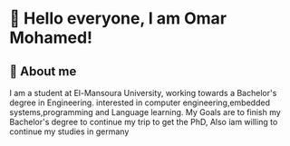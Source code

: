 
# 👋 Hello everyone, I am Omar Mohamed!
## 🤔 About me
I am a student at El-Mansoura University, working towards a Bachelor's degree in Engineering.
interested in computer engineering,embedded systems,programming and Language learning.
My Goals are to finish my Bachelor's degree to continue my trip to get the PhD, Also iam willing to continue my studies in germany